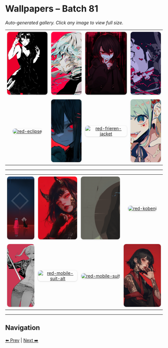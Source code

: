 # Wallpapers – Batch 81

_Auto-generated gallery. Click any image to view full size._

<table style="border-collapse:collapse; width:100%;">
  <tr>
    <td style="padding:6px; vertical-align:middle; text-align:center;"><a href="https://raw.githubusercontent.com/rubiin/wallpapers/master/wallpapers/red-black-girl.png"><img src="https://raw.githubusercontent.com/rubiin/wallpapers/master/wallpapers/red-black-girl.png" alt="red-black-girl" loading="lazy" style="width:300px; height:200px; object-fit:cover; border-radius:8px; box-shadow:0 1px 4px rgba(0,0,0,0.15);"></a></td>
    <td style="padding:6px; vertical-align:middle; text-align:center;"><a href="https://raw.githubusercontent.com/rubiin/wallpapers/master/wallpapers/red-blue-girl.png"><img src="https://raw.githubusercontent.com/rubiin/wallpapers/master/wallpapers/red-blue-girl.png" alt="red-blue-girl" loading="lazy" style="width:300px; height:200px; object-fit:cover; border-radius:8px; box-shadow:0 1px 4px rgba(0,0,0,0.15);"></a></td>
    <td style="padding:6px; vertical-align:middle; text-align:center;"><a href="https://raw.githubusercontent.com/rubiin/wallpapers/master/wallpapers/red-dark-girl.png"><img src="https://raw.githubusercontent.com/rubiin/wallpapers/master/wallpapers/red-dark-girl.png" alt="red-dark-girl" loading="lazy" style="width:300px; height:200px; object-fit:cover; border-radius:8px; box-shadow:0 1px 4px rgba(0,0,0,0.15);"></a></td>
    <td style="padding:6px; vertical-align:middle; text-align:center;"><a href="https://raw.githubusercontent.com/rubiin/wallpapers/master/wallpapers/red-dr-stone.jpg"><img src="https://raw.githubusercontent.com/rubiin/wallpapers/master/wallpapers/red-dr-stone.jpg" alt="red-dr-stone" loading="lazy" style="width:300px; height:200px; object-fit:cover; border-radius:8px; box-shadow:0 1px 4px rgba(0,0,0,0.15);"></a></td>
  </tr>
  <tr>
    <td style="padding:6px; vertical-align:middle; text-align:center;"><a href="https://raw.githubusercontent.com/rubiin/wallpapers/master/wallpapers/red-eclipse.png"><img src="https://raw.githubusercontent.com/rubiin/wallpapers/master/wallpapers/red-eclipse.png" alt="red-eclipse" loading="lazy" style="width:300px; height:200px; object-fit:cover; border-radius:8px; box-shadow:0 1px 4px rgba(0,0,0,0.15);"></a></td>
    <td style="padding:6px; vertical-align:middle; text-align:center;"><a href="https://raw.githubusercontent.com/rubiin/wallpapers/master/wallpapers/red-eyes-girl.jpg"><img src="https://raw.githubusercontent.com/rubiin/wallpapers/master/wallpapers/red-eyes-girl.jpg" alt="red-eyes-girl" loading="lazy" style="width:300px; height:200px; object-fit:cover; border-radius:8px; box-shadow:0 1px 4px rgba(0,0,0,0.15);"></a></td>
    <td style="padding:6px; vertical-align:middle; text-align:center;"><a href="https://raw.githubusercontent.com/rubiin/wallpapers/master/wallpapers/red-frieren-jacket.png"><img src="https://raw.githubusercontent.com/rubiin/wallpapers/master/wallpapers/red-frieren-jacket.png" alt="red-frieren-jacket" loading="lazy" style="width:300px; height:200px; object-fit:cover; border-radius:8px; box-shadow:0 1px 4px rgba(0,0,0,0.15);"></a></td>
    <td style="padding:6px; vertical-align:middle; text-align:center;"><a href="https://raw.githubusercontent.com/rubiin/wallpapers/master/wallpapers/red-hatsune-miku-fangs.jpg"><img src="https://raw.githubusercontent.com/rubiin/wallpapers/master/wallpapers/red-hatsune-miku-fangs.jpg" alt="red-hatsune-miku-fangs" loading="lazy" style="width:300px; height:200px; object-fit:cover; border-radius:8px; box-shadow:0 1px 4px rgba(0,0,0,0.15);"></a></td>
  </tr>
</table>

<hr/>

<table style="border-collapse:collapse; width:100%;">
  <tr>
    <td style="padding:6px; vertical-align:middle; text-align:center;"><a href="https://raw.githubusercontent.com/rubiin/wallpapers/master/wallpapers/red-hyper-light-drifter.jpg"><img src="https://raw.githubusercontent.com/rubiin/wallpapers/master/wallpapers/red-hyper-light-drifter.jpg" alt="red-hyper-light-drifter" loading="lazy" style="width:300px; height:200px; object-fit:cover; border-radius:8px; box-shadow:0 1px 4px rgba(0,0,0,0.15);"></a></td>
    <td style="padding:6px; vertical-align:middle; text-align:center;"><a href="https://raw.githubusercontent.com/rubiin/wallpapers/master/wallpapers/red-katana-demon-girl.jpg"><img src="https://raw.githubusercontent.com/rubiin/wallpapers/master/wallpapers/red-katana-demon-girl.jpg" alt="red-katana-demon-girl" loading="lazy" style="width:300px; height:200px; object-fit:cover; border-radius:8px; box-shadow:0 1px 4px rgba(0,0,0,0.15);"></a></td>
    <td style="padding:6px; vertical-align:middle; text-align:center;"><a href="https://raw.githubusercontent.com/rubiin/wallpapers/master/wallpapers/red-katana-girl.png"><img src="https://raw.githubusercontent.com/rubiin/wallpapers/master/wallpapers/red-katana-girl.png" alt="red-katana-girl" loading="lazy" style="width:300px; height:200px; object-fit:cover; border-radius:8px; box-shadow:0 1px 4px rgba(0,0,0,0.15);"></a></td>
    <td style="padding:6px; vertical-align:middle; text-align:center;"><a href="https://raw.githubusercontent.com/rubiin/wallpapers/master/wallpapers/red-kobeni.png"><img src="https://raw.githubusercontent.com/rubiin/wallpapers/master/wallpapers/red-kobeni.png" alt="red-kobeni" loading="lazy" style="width:300px; height:200px; object-fit:cover; border-radius:8px; box-shadow:0 1px 4px rgba(0,0,0,0.15);"></a></td>
  </tr>
  <tr>
    <td style="padding:6px; vertical-align:middle; text-align:center;"><a href="https://raw.githubusercontent.com/rubiin/wallpapers/master/wallpapers/red-maka-albarn.png"><img src="https://raw.githubusercontent.com/rubiin/wallpapers/master/wallpapers/red-maka-albarn.png" alt="red-maka-albarn" loading="lazy" style="width:300px; height:200px; object-fit:cover; border-radius:8px; box-shadow:0 1px 4px rgba(0,0,0,0.15);"></a></td>
    <td style="padding:6px; vertical-align:middle; text-align:center;"><a href="https://raw.githubusercontent.com/rubiin/wallpapers/master/wallpapers/red-mobile-suit-alt.jpg"><img src="https://raw.githubusercontent.com/rubiin/wallpapers/master/wallpapers/red-mobile-suit-alt.jpg" alt="red-mobile-suit-alt" loading="lazy" style="width:300px; height:200px; object-fit:cover; border-radius:8px; box-shadow:0 1px 4px rgba(0,0,0,0.15);"></a></td>
    <td style="padding:6px; vertical-align:middle; text-align:center;"><a href="https://raw.githubusercontent.com/rubiin/wallpapers/master/wallpapers/red-mobile-suit.jpg"><img src="https://raw.githubusercontent.com/rubiin/wallpapers/master/wallpapers/red-mobile-suit.jpg" alt="red-mobile-suit" loading="lazy" style="width:300px; height:200px; object-fit:cover; border-radius:8px; box-shadow:0 1px 4px rgba(0,0,0,0.15);"></a></td>
    <td style="padding:6px; vertical-align:middle; text-align:center;"><a href="https://raw.githubusercontent.com/rubiin/wallpapers/master/wallpapers/red-nails-girl.jpg"><img src="https://raw.githubusercontent.com/rubiin/wallpapers/master/wallpapers/red-nails-girl.jpg" alt="red-nails-girl" loading="lazy" style="width:300px; height:200px; object-fit:cover; border-radius:8px; box-shadow:0 1px 4px rgba(0,0,0,0.15);"></a></td>
  </tr>
</table>

<hr/>

## Navigation

[⬅️ Prev](index_80.md) | [Next ➡️](index_82.md)
